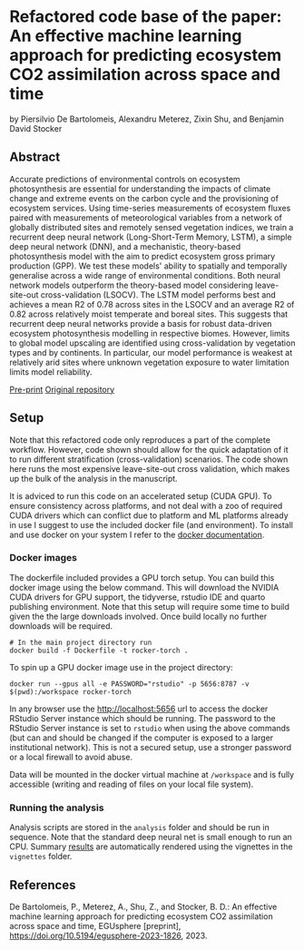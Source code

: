 # Refactored code base of the paper: An effective machine learning approach for predicting ecosystem CO2 assimilation across space and time

by Piersilvio De Bartolomeis, Alexandru Meterez, Zixin Shu, and Benjamin David Stocker 

## Abstract

Accurate predictions of environmental controls on ecosystem photosynthesis are essential for understanding the impacts of climate change and extreme events on the carbon cycle and the provisioning of ecosystem services. Using time-series measurements of ecosystem fluxes paired with measurements of meteorological variables from a network of globally distributed sites and remotely sensed vegetation indices, we train a recurrent deep neural network (Long-Short-Term Memory, LSTM), a simple deep neural network (DNN), and a mechanistic, theory-based photosynthesis model with the aim to predict ecosystem gross primary production (GPP). We test these models' ability to spatially and temporally generalise across a wide range of environmental conditions. Both neural network models outperform the theory-based model considering leave-site-out cross-validation (LSOCV). The LSTM model performs best and achieves a mean R2 of 0.78 across sites in the LSOCV and an average R2 of 0.82 across relatively moist temperate and boreal sites. This suggests that recurrent deep neural networks provide a basis for robust data-driven ecosystem photosynthesis modelling in respective biomes. However, limits to global model upscaling are identified using cross-validation by vegetation types and by continents. In particular, our model performance is weakest at relatively arid sites where unknown vegetation exposure to water limitation limits model reliability.

[Pre-print](https://egusphere.copernicus.org/preprints/2023/egusphere-2023-1826/)
[Original repository](https://github.com/geco-bern/mlflx2)

## Setup

Note that this refactored code only reproduces a part of the complete workflow. However, code shown should allow for the quick adaptation of it to run different stratification (cross-validation) scenarios. The code shown here runs the most expensive leave-site-out cross validation, which makes up the bulk of the analysis in the manuscript.

It is adviced to run this code on an accelerated setup (CUDA GPU). To ensure consistency across platforms, and not deal with a zoo of required CUDA drivers which can conflict due to platform and ML platforms already in use I suggest to use the included docker file (and environment). To install and use docker on your system I refer to the [docker documentation](https://www.docker.com/).

### Docker images

The dockerfile included provides a GPU torch setup. You can build
this docker image using the below command. This will download the NVIDIA CUDA
drivers for GPU support, the tidyverse, rstudio IDE and quarto publishing
environment. Note that this setup will require some time to build given the
the large downloads involved. Once build locally no further downloads will be
required.

```
# In the main project directory run
docker build -f Dockerfile -t rocker-torch .
```

To spin up a GPU docker image use in the project directory:

```
docker run --gpus all -e PASSWORD="rstudio" -p 5656:8787 -v $(pwd):/workspace rocker-torch
```

In any browser use the [http://localhost:5656](http://localhost:5656) 
url to access the docker RStudio Server instance which should be running. The password to the RStudio Server instance is set to `rstudio` when using the
above commands (but can and should be changed if the computer is exposed to a
larger institutional network). This is not a secured setup, use a stronger password or a local firewall to avoid abuse.

Data will be mounted in the docker virtual machine at `/workspace` and is fully accessible (writing and reading of files on your local file system).

### Running the analysis

Analysis scripts are stored in the `analysis` folder and should be run in sequence. Note that the standard deep neural net is small enough to run an CPU. Summary [results](https://geco-bern.github.io/mlfx2_R/articles/01_results.html) are automatically rendered using the vignettes in the `vignettes` folder.

## References

De Bartolomeis, P., Meterez, A., Shu, Z., and Stocker, B. D.: An effective machine learning approach for predicting ecosystem CO2 assimilation across space and time, EGUsphere [preprint], https://doi.org/10.5194/egusphere-2023-1826, 2023. 
